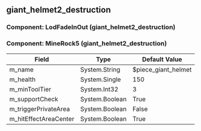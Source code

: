 ## giant_helmet2_destruction

### Component: LodFadeInOut (giant_helmet2_destruction)

### Component: MineRock5 (giant_helmet2_destruction)

|Field|Type|Default Value|
|---|---|---|
|m_name|System.String|$piece_giant_helmet|
|m_health|System.Single|150|
|m_minToolTier|System.Int32|3|
|m_supportCheck|System.Boolean|True|
|m_triggerPrivateArea|System.Boolean|False|
|m_hitEffectAreaCenter|System.Boolean|True|

